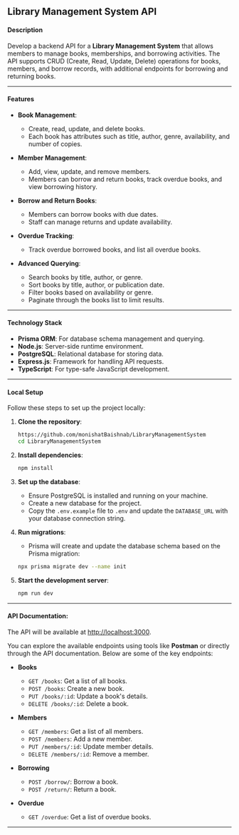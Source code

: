 ## Library Management System API

#### **Description**

Develop a backend API for a **Library Management System** that allows members to manage books, memberships, and borrowing activities. The API supports CRUD (Create, Read, Update, Delete) operations for books, members, and borrow records, with additional endpoints for borrowing and returning books.

---

#### **Features**

- **Book Management**: 
  - Create, read, update, and delete books.
  - Each book has attributes such as title, author, genre, availability, and number of copies.

- **Member Management**: 
  - Add, view, update, and remove members.
  - Members can borrow and return books, track overdue books, and view borrowing history.

- **Borrow and Return Books**:
  - Members can borrow books with due dates.
  - Staff can manage returns and update availability.
  
- **Overdue Tracking**: 
  - Track overdue borrowed books, and list all overdue books.

- **Advanced Querying**:
  - Search books by title, author, or genre.
  - Sort books by title, author, or publication date.
  - Filter books based on availability or genre.
  - Paginate through the books list to limit results.

---

#### **Technology Stack**

- **Prisma ORM**: For database schema management and querying.
- **Node.js**: Server-side runtime environment.
- **PostgreSQL**: Relational database for storing data.
- **Express.js**: Framework for handling API requests.
- **TypeScript**: For type-safe JavaScript development.

---

#### **Local Setup**

Follow these steps to set up the project locally:

1. **Clone the repository**:
   ```bash
   https://github.com/monishatBaishnab/LibraryManagementSystem
   cd LibraryManagementSystem
   ```

2. **Install dependencies**:
   ```bash
   npm install
   ```

3. **Set up the database**:
   - Ensure PostgreSQL is installed and running on your machine.
   - Create a new database for the project.
   - Copy the `.env.example` file to `.env` and update the `DATABASE_URL` with your database connection string.

4. **Run migrations**:
   - Prisma will create and update the database schema based on the Prisma migration:
   ```bash
   npx prisma migrate dev --name init
   ```

5. **Start the development server**:
   ```bash
   npm run dev
   ```

---

#### **API Documentation**:

The API will be available at [http://localhost:3000](http://localhost:3000).

You can explore the available endpoints using tools like **Postman** or directly through the API documentation. Below are some of the key endpoints:

- **Books**
  - `GET /books`: Get a list of all books.
  - `POST /books`: Create a new book.
  - `PUT /books/:id`: Update a book's details.
  - `DELETE /books/:id`: Delete a book.

- **Members**
  - `GET /members`: Get a list of all members.
  - `POST /members`: Add a new member.
  - `PUT /members/:id`: Update member details.
  - `DELETE /members/:id`: Remove a member.

- **Borrowing**
  - `POST /borrow/`: Borrow a book.
  - `POST /return/`: Return a book.
  
- **Overdue**
  - `GET /overdue`: Get a list of overdue books.

---
